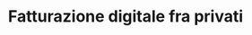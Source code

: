 ---
layout: single
title: Fatturazione digitale fra privati
meta: Meta description di Fattura PA

#inserisci il nome di questo file
mark: fatturazione-digitale-fra-privati

description: Generazione o importazione e trasmissione delle fatture verso la pubblica amministrazione, gestione delle notifiche, firma digitale e conservazione sostitutiva automatica.
type: fatturazione
image: assets/icons/servizi/icon-fattura-pa.svg
altImg: La tua Fattura PA
---